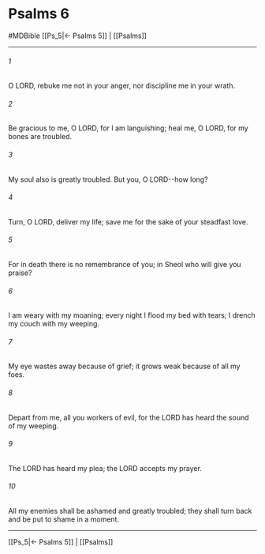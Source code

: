 # Psalms 6
#MDBible
[[Ps_5|← Psalms 5]] | [[Psalms]]

***

###### 1 

O LORD, rebuke me not in your anger, nor discipline me in your wrath. 

###### 2 

Be gracious to me, O LORD, for I am languishing; heal me, O LORD, for my bones are troubled. 

###### 3 

My soul also is greatly troubled. But you, O LORD--how long? 

###### 4 

Turn, O LORD, deliver my life; save me for the sake of your steadfast love. 

###### 5 

For in death there is no remembrance of you; in Sheol who will give you praise? 

###### 6 

I am weary with my moaning; every night I flood my bed with tears; I drench my couch with my weeping. 

###### 7 

My eye wastes away because of grief; it grows weak because of all my foes. 

###### 8 

Depart from me, all you workers of evil, for the LORD has heard the sound of my weeping. 

###### 9 

The LORD has heard my plea; the LORD accepts my prayer. 

###### 10 

All my enemies shall be ashamed and greatly troubled; they shall turn back and be put to shame in a moment. 

***

[[Ps_5|← Psalms 5]] | [[Psalms]]
